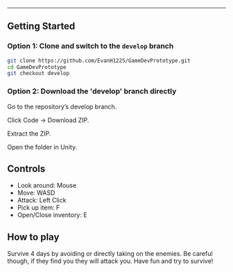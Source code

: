 
---

## Getting Started

### Option 1: Clone and switch to the `develop` branch
```bash
git clone https://github.com/EvanH1225/GameDevPrototype.git
cd GameDevPrototype
git checkout develop

```

### Option 2: Download the 'develop' branch directly
Go to the repository’s develop branch.

Click Code -> Download ZIP.

Extract the ZIP.

Open the folder in Unity.

## Controls

- Look around: Mouse
- Move: WASD
- Attack: Left Click
- Pick up item: F
- Open/Close inventory: E

## How to play

Survive 4 days by avoiding or directly taking on the enemies. Be careful though, if they find you they will attack you. Have fun and try to survive!
